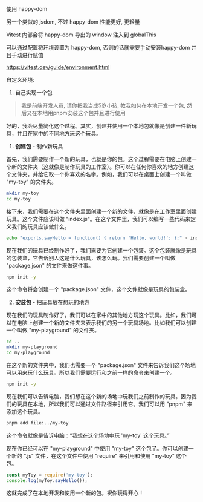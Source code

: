 使用 happy-dom 

另一个类似的 jsdom, 不过 happy-dom 性能更好, 更轻量

Vitest 内部会将 happy-dom 导出的 window 注入到 globalThis

可以通过配置将环境设置为 happy-dom, 否则的话就需要手动安装happy-dom 并且手动进行赋值

https://vitest.dev/guide/environment.html

自定义环境:
1. 自己实现一个包

> 我是前端开发人员, 请你把我当成5岁小孩, 教我如何在本地开发一个包, 然后又在本地用pnpm安装这个包并且进行使用

好的，我会尽量简化这个过程。其实，创建并使用一个本地包就像是创建一件新玩具，并且在家中的不同地方玩这个玩具。

1. **创建包** - 制作新玩具

首先，我们需要制作一个新的玩具，也就是你的包。这个过程需要在电脑上创建一个新的文件夹（这就像是制作玩具的工作室）。你可以在任何你喜欢的地方创建这个文件夹，并给它取一个你喜欢的名字。例如，我们可以在桌面上创建一个叫做 "my-toy" 的文件夹。

```bash
mkdir my-toy
cd my-toy
```

接下来，我们需要在这个文件夹里面创建一个新的文件，就像是在工作室里面创建玩具。这个文件应该叫做 "index.js"。在这个文件里，我们可以编写一些代码来定义我们的玩具应该做什么。

```bash
echo "exports.sayHello = function() { return 'Hello, world!'; };" > index.js
```

现在我们的玩具已经制作好了，我们需要为它创建一个包装。这个包装就像是玩具的包装盒，它告诉别人这是什么玩具，该怎么玩。我们需要创建一个叫做 "package.json" 的文件来做这件事。

```bash
npm init -y
```

这个命令将会创建一个 "package.json" 文件，这个文件就像是玩具的包装盒。

2. **安装包** - 把玩具放在想玩的地方

现在我们的玩具制作好了，我们可以在家中的其他地方玩这个玩具。比如，我们可以在电脑上创建一个新的文件夹来表示我们的另一个玩具场地。比如我们可以创建一个叫做 "my-playground" 的文件夹。

```bash
cd ..
mkdir my-playground
cd my-playground
```

在这个新的文件夹中，我们也需要一个 "package.json" 文件来告诉我们这个场地可以用来玩什么玩具。所以我们需要运行和之前一样的命令来创建一个。

```bash
npm init -y
```

现在我们可以告诉电脑，我们想在这个新的场地中玩我们之前制作的玩具。因为我们的玩具在本地，所以我们可以通过文件路径来引用它。我们可以用 "pnpm" 来添加这个玩具。

```bash
pnpm add file:../my-toy
```

这个命令就像是告诉电脑：“我想在这个场地中玩 'my-toy' 这个玩具。”

现在你已经可以在 "my-playground" 中使用 "my-toy" 这个包了。你可以创建一个新的 ".js" 文件，在这个文件中使用 "require" 来引用和使用 "my-toy" 这个包。

```javascript
const myToy = require('my-toy');
console.log(myToy.sayHello());
```

这就完成了在本地开发和使用一个新的包。祝你玩得开心！
